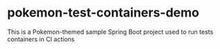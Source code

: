 # pokemon-test-containers-demo
This is a Pokemon-themed sample Spring Boot project used to run tests containers in CI actions
